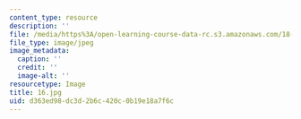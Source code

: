 ```yaml
---
content_type: resource
description: ''
file: /media/https%3A/open-learning-course-data-rc.s3.amazonaws.com/18-03-differential-equations-spring-2010/d363ed98dc3d2b6c420c0b19e18a7f6c_16.jpg
file_type: image/jpeg
image_metadata:
  caption: ''
  credit: ''
  image-alt: ''
resourcetype: Image
title: 16.jpg
uid: d363ed98-dc3d-2b6c-420c-0b19e18a7f6c
---
```

